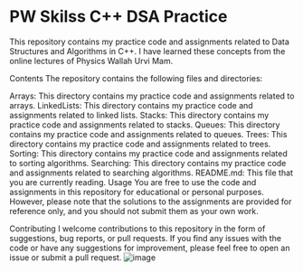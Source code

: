 # PW Skilss C++ DSA Practice
This repository contains my practice code and assignments related to Data Structures and Algorithms in C++. I have learned these concepts from the online lectures of Physics Wallah Urvi Mam.

Contents
The repository contains the following files and directories:

Arrays: This directory contains my practice code and assignments related to arrays.
LinkedLists: This directory contains my practice code and assignments related to linked lists.
Stacks: This directory contains my practice code and assignments related to stacks.
Queues: This directory contains my practice code and assignments related to queues.
Trees: This directory contains my practice code and assignments related to trees.
Sorting: This directory contains my practice code and assignments related to sorting algorithms.
Searching: This directory contains my practice code and assignments related to searching algorithms.
README.md: This file that you are currently reading.
Usage
You are free to use the code and assignments in this repository for educational or personal purposes. However, please note that the solutions to the assignments are provided for reference only, and you should not submit them as your own work.

Contributing
I welcome contributions to this repository in the form of suggestions, bug reports, or pull requests. If you find any issues with the code or have any suggestions for improvement, please feel free to open an issue or submit a pull request.
![image](https://user-images.githubusercontent.com/96586771/237058056-2e5ccff2-1ab8-41cf-aa64-b80620dc708a.png)
